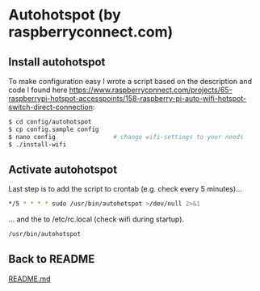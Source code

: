 # Autohotspot (by raspberryconnect.com)

## Install autohotspot

To make configuration easy I wrote a script based on the description and code I found here https://www.raspberryconnect.com/projects/65-raspberrypi-hotspot-accesspoints/158-raspberry-pi-auto-wifi-hotspot-switch-direct-connection:

```bash
$ cd config/autohotspot
$ cp config.sample config
$ nano config                # change wifi-settings to your needs
$ ./install-wifi
```

## Activate autohotspot

Last step is to add the script to crontab (e.g. check every 5 minutes)...

```bash
*/5 * * * * sudo /usr/bin/autohotspot >/dev/null 2>&1
```

... and the to /etc/rc.local (check wifi during startup).


```bash
/usr/bin/autohotspot
```

## Back to README

[README.md](../README.md)
